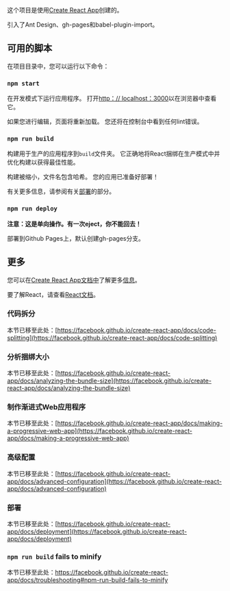 这个项目是使用[Create React App](https://github.com/facebook/create-react-app)创建的。

引入了Ant Design、gh-pages和babel-plugin-import。



## 可用的脚本

在项目目录中，您可以运行以下命令：

### `npm start`

在开发模式下运行应用程序。
打开[http：// localhost：3000](http://localhost:3000/)以在浏览器中查看它。

如果您进行编辑，页面将重新加载。
您还将在控制台中看到任何lint错误。

### `npm run build`

构建用于生产的应用程序到`build`文件夹。
它正确地将React捆绑在生产模式中并优化构建以获得最佳性能。

构建被缩小，文件名包含哈希。
您的应用已准备好部署！

有关更多信息，请参阅有关[部署](https://facebook.github.io/create-react-app/docs/deployment)的部分。

### `npm run deploy`

**注意：这是单向操作。有一次eject，你不能回去！**

部署到Github Pages上，默认创建gh-pages分支。



## 更多

您可以在[Create React App文档中](https://facebook.github.io/create-react-app/docs/getting-started)了解更多[信息](https://facebook.github.io/create-react-app/docs/getting-started)。

要了解React，请查看[React文档](https://reactjs.org/)。

### 代码拆分

本节已移至此处：[https://facebook.github.io/create-react-app/docs/code-splitting](https://facebook.github.io/create-react-app/docs/code-splitting)

### 分析捆绑大小

本节已移至此处：[https://facebook.github.io/create-react-app/docs/analyzing-the-bundle-size](https://facebook.github.io/create-react-app/docs/analyzing-the-bundle-size)

### 制作渐进式Web应用程序

本节已移至此处：[https://facebook.github.io/create-react-app/docs/making-a-progressive-web-app](https://facebook.github.io/create-react-app/docs/making-a-progressive-web-app)

### 高级配置

本节已移至此处：[https://facebook.github.io/create-react-app/docs/advanced-configuration](https://facebook.github.io/create-react-app/docs/advanced-configuration)

### 部署

本节已移至此处：[https://facebook.github.io/create-react-app/docs/deployment](https://facebook.github.io/create-react-app/docs/deployment)

### `npm run build` fails to minify

本节已移至此处：https://facebook.github.io/create-react-app/docs/troubleshooting#npm-run-build-fails-to-minify